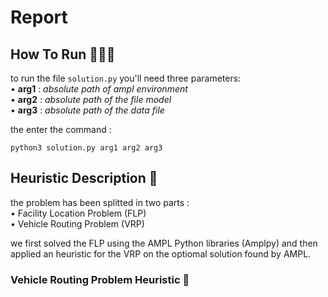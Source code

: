 # Report

## **How To Run** 🏃🏻‍♂️
to run the file ```solution.py``` you'll need three parameters:  
• **arg1** : *absolute path of ampl environment*  
• **arg2** : *absolute path of the file model*  
• **arg3** : *absolute path of the data file*

the enter the command :
```
python3 solution.py arg1 arg2 arg3
```

## **Heuristic Description** 📖
the problem has been splitted in two parts :  
• Facility Location Problem (FLP)  
• Vehicle Routing Problem (VRP)

we first solved the FLP using the AMPL Python libraries (Amplpy) and then applied an heuristic for the VRP on the optiomal solution found by AMPL.

### **Vehicle Routing Problem Heuristic** 🚚

